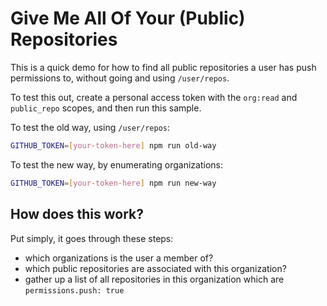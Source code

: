 # Give Me All Of Your (Public) Repositories

This is a quick demo for how to find all public repositories a user has push
permissions to, without going and using `/user/repos`.

To test this out, create a personal access token with the `org:read` and `public_repo` scopes, and then run this sample.

To test the old way, using `/user/repos`:

```sh
GITHUB_TOKEN=[your-token-here] npm run old-way
```

To test the new way, by enumerating organizations:

```sh
GITHUB_TOKEN=[your-token-here] npm run new-way
```

## How does this work?

Put simply, it goes through these steps:

 - which organizations is the user a member of?
 - which public repositories are associated with this organization?
 - gather up a list of all repositories in this organization which are `permissions.push: true`

